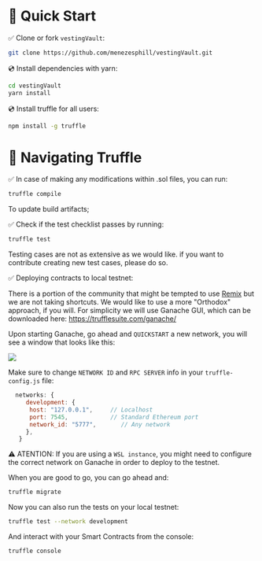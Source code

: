 # 🚀 Quick Start

✅ Clone or fork `vestingVault`:

```sh
git clone https://github.com/menezesphill/vestingVault.git
```

💿 Install dependencies with yarn:

```sh
cd vestingVault
yarn install
```

💿 Install truffle for all users:

```sh
npm install -g truffle
```

# 🧆 Navigating Truffle

✅ In case of making any modifications within .sol files, you can run:

```sh
truffle compile
```

To update build artifacts;

✅ Check if the test checklist passes by running:

```sh
truffle test
```

Testing cases are not as extensive as we would like. if you want to contribute creating new test cases, please do so.

✅ Deploying contracts to local testnet:

There is a portion of the community that might be tempted to use [Remix](https://remix.ethereum.org/) but we are not taking shortcuts. We would like to use a more "Orthodox" approach, if you will. For simplicity we will use Ganache GUI, which can be downloaded here: https://trufflesuite.com/ganache/

Upon starting Ganache, go ahead and `QUICKSTART` a new network, you will see a window that looks like this:

![](https://github.com/menezesphill/vestingVault/blob/master/img/ganache.png)

Make sure to change `NETWORK ID` and `RPC SERVER` info in your `truffle-config.js` file:

```jsx
  networks: {
     development: {
      host: "127.0.0.1",     // Localhost
      port: 7545,            // Standard Ethereum port
      network_id: "5777",       // Any network
     },
   }
```

⚠️ ATENTION: If you are using a `WSL instance`, you might need to configure the correct network on Ganache in order to deploy to the testnet.

When you are good to go, you can go ahead and:

```sh
truffle migrate
```

Now you can also run the tests on your local testnet:

```sh
truffle test --network development
```

And interact with your Smart Contracts from the console:

```sh
truffle console
```
